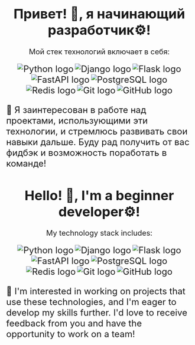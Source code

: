 <div align="center">
  <h1 style="font-size: 36px;">Привет! 👋, я начинающий разработчик⚙️!</h1>
  <p style="font-size: 20px;">Мой стек технологий включает в себя:</p>
  <p>
    <img src="https://img.shields.io/badge/Python-3776AB?style=for-the-badge&logo=python&logoColor=white" alt="Python logo" style="max-width:100%; font-size: 24px;"/>
    <img src="https://img.shields.io/badge/Django-092E20?style=for-the-badge&logo=django&logoColor=white" alt="Django logo" style="max-width:100%; font-size: 24px;"/>
    <img src="https://img.shields.io/badge/Flask-000000?style=for-the-badge&logo=flask&logoColor=white" alt="Flask logo" style="max-width:100%; font-size: 24px;"/>
    <img src="https://img.shields.io/badge/FastAPI-009688?style=for-the-badge&logo=fastapi&logoColor=white" alt="FastAPI logo" style="max-width:100%; font-size: 24px;"/>
    <img src="https://img.shields.io/badge/PostgreSQL-336791?style=for-the-badge&logo=postgresql&logoColor=white" alt="PostgreSQL logo" style="max-width:100%; font-size: 24px;"/>
    <img src="https://img.shields.io/badge/Redis-DC382D?style=for-the-badge&logo=redis&logoColor=white" alt="Redis logo" style="max-width:100%; font-size: 24px;"/>
    <img src="https://img.shields.io/badge/Git-F05032?style=for-the-badge&logo=git&logoColor=white" alt="Git logo" style="max-width:100%; font-size: 24px;"/>
    <img src="https://img.shields.io/badge/GitHub-181717?style=for-the-badge&logo=github&logoColor=white" alt="GitHub logo" style="max-width:100%; font-size: 24px;"/>
  </p>
</div>  
<p style="font-size: 24px;">🤖 Я заинтересован в работе над проектами, использующими эти технологии, и стремлюсь развивать свои навыки дальше. Буду рад получить от вас фидбэк и возможность поработать в команде!</p>

<div align="center">
  <h1 style="font-size: 36px;">Hello! 👋, I'm a beginner developer⚙️!</h1>
  <p style="font-size: 20px;">My technology stack includes:</p>
  <p>
    <img src="https://img.shields.io/badge/Python-3776AB?style=for-the-badge&logo=python&logoColor=white" alt="Python logo" style="max-width:100%; font-size: 24px;"/>
    <img src="https://img.shields.io/badge/Django-092E20?style=for-the-badge&logo=django&logoColor=white" alt="Django logo" style="max-width:100%; font-size: 24px;"/>
    <img src="https://img.shields.io/badge/Flask-000000?style=for-the-badge&logo=flask&logoColor=white" alt="Flask logo" style="max-width:100%; font-size: 24px;"/>
    <img src="https://img.shields.io/badge/FastAPI-009688?style=for-the-badge&logo=fastapi&logoColor=white" alt="FastAPI logo" style="max-width:100%; font-size: 24px;"/>
    <img src="https://img.shields.io/badge/PostgreSQL-336791?style=for-the-badge&logo=postgresql&logoColor=white" alt="PostgreSQL logo" style="max-width:100%; font-size: 24px;"/>
    <img src="https://img.shields.io/badge/Redis-DC382D?style=for-the-badge&logo=redis&logoColor=white" alt="Redis logo" style="max-width:100%; font-size: 24px;"/>
    <img src="https://img.shields.io/badge/Git-F05032?style=for-the-badge&logo=git&logoColor=white" alt="Git logo" style="max-width:100%; font-size: 24px;"/>
    <img src="https://img.shields.io/badge/GitHub-181717?style=for-the-badge&logo=github&logoColor=white" alt="GitHub logo" style="max-width:100%; font-size: 24px;"/>
  </p>
</div>  
<p style="font-size: 24px;">🤖 I'm interested in working on projects that use these technologies, and I'm eager to develop my skills further. I'd love to receive feedback from you and have the opportunity to work on a team!</p>
